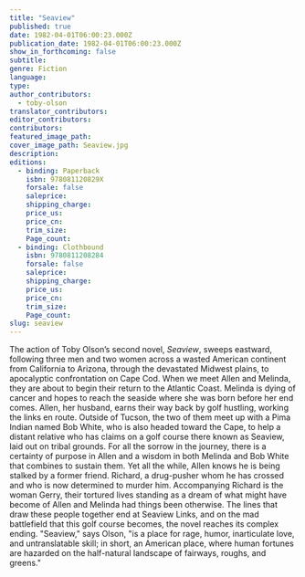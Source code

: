 ```yaml
---
title: "Seaview"
published: true
date: 1982-04-01T06:00:23.000Z
publication_date: 1982-04-01T06:00:23.000Z
show_in_forthcoming: false
subtitle:
genre: Fiction
language:
type:
author_contributors:
  - toby-olson
translator_contributors:
editor_contributors:
contributors:
featured_image_path:
cover_image_path: Seaview.jpg
description:
editions:
  - binding: Paperback
    isbn: 978081120829X
    forsale: false
    saleprice:
    shipping_charge:
    price_us:
    price_cn:
    trim_size:
    Page_count:
  - binding: Clothbound
    isbn: 9780811208284
    forsale: false
    saleprice:
    shipping_charge:
    price_us:
    price_cn:
    trim_size:
    Page_count:
slug: seaview
---
```


The action of Toby Olson’s second novel, _Seaview_, sweeps eastward, following three men and two women across a wasted American continent from California to Arizona, through the devastated Midwest plains, to apocalyptic confrontation on Cape Cod. When we meet Allen and Melinda, they are about to begin their return to the Atlantic Coast. Melinda is dying of cancer and hopes to reach the seaside where she was born before her end comes. Allen, her husband, earns their way back by golf hustling, working the links en route. Outside of Tucson, the two of them meet up with a Pima Indian named Bob White, who is also headed toward the Cape, to help a distant relative who has claims on a golf course there known as Seaview, laid out on tribal grounds. For all the sorrow in the journey, there is a certainty of purpose in Allen and a wisdom in both Melinda and Bob White that combines to sustain them. Yet all the while, Allen knows he is being stalked by a former friend. Richard, a drug-pusher whom he has crossed and who is now determined to murder him. Accompanying Richard is the woman Gerry, their tortured lives standing as a dream of what might have become of Allen and Melinda had things been otherwise. The lines that draw these people together end at Seaview Links, and on the mad battlefield that this golf course becomes, the novel reaches its complex ending. "Seaview," says Olson, "is a place for rage, humor, inarticulate love, and untranslatable skill; in short, an American place, where human fortunes are hazarded on the half-natural landscape of fairways, roughs, and greens."

